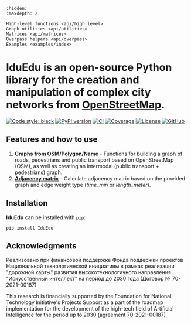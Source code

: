 
```{toctree}
:hidden:
:maxdepth: 2

High-level functions <api/high_level>
Graph utilities <api/utilities>
Matrices <api/matrices>
Overpass helpers <api/overpass>
Examples <examples/index>
```
# **IduEdu** is an open-source Python library for the creation and manipulation of complex city networks from [OpenStreetMap](https://www.openstreetmap.org).

[![Code style: black](https://img.shields.io/badge/code%20style-black-000000.svg)](https://github.com/psf/black)
[![PyPI version](https://img.shields.io/pypi/v/iduedu.svg)](https://pypi.org/project/iduedu/)
[![CI](https://github.com/DDonnyy/IduEdu/actions/workflows/ci_pipeline.yml/badge.svg)](https://github.com/DDonnyy/IduEdu/actions/workflows/ci_pipeline.yml)
[![Coverage](https://codecov.io/gh/DDonnyy/IduEdu/graph/badge.svg?token=VN8CBP8ZW3)](https://codecov.io/gh/DDonnyy/IduEdu)
[![License](https://img.shields.io/badge/license-BSD--3--Clause-blue.svg)](https://opensource.org/licenses/MIT)
[![GitHub](https://img.shields.io/badge/GitHub-IDUclub%2FIduEdu-181717?logo=github)](https://github.com/IDUclub/IduEdu)

## Features and how to use

1. **[Graphs from OSM/Polygon/Name](./examples/get_any_graph.ipynb)** - Functions for building a graph of roads,
   pedestrians and public transport based on OpenStreetMap (OSM), as well as creating an intermodal (public transport +
   pedestrians) graph.
2. **[Adjacency matrix](./examples/calc_adj_matrix.ipynb)** - Calculate adjacency matrix based on the provided graph and
   edge weight type (_time_min_ or _length_meter_).

## Installation

**IduEdu** can be installed with ``pip``:

```
pip install IduEdu
```

## Acknowledgments

Реализовано при финансовой поддержке Фонда поддержки проектов Национальной технологической инициативы в рамках реализации "дорожной карты" развития высокотехнологичного направления "Искусственный интеллект" на период до 2030 года (Договор № 70-2021-00187)

This research is financially supported by the Foundation for National Technology Initiative's Projects Support as a part of the roadmap implementation for the development of the high-tech field of Artificial Intelligence for the period up to 2030 (agreement 70-2021-00187)
